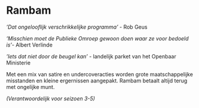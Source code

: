 # Rambam

*’Dat ongelooflijk verschrikkelijke programma’* - Rob Geus

*’Misschien moet de Publieke Omroep gewoon doen waar ze voor bedoeld is’*- Albert Verlinde

*’Iets dat niet door de beugel kan’* - landelijk parket van het Openbaar Ministerie

Met een mix van satire en undercoveracties worden grote maatschappelijke misstanden en kleine ergernissen aangepakt. 
Rambam betaalt altijd terug met ongelijke munt.

*(Verantwoordelijk voor seizoen 3-5)*
